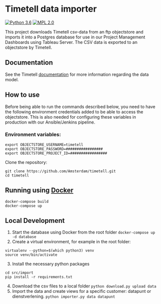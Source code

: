 # Timetell data importer
[![Python 3.6](https://img.shields.io/badge/python-3.6-blue.svg)](https://www.python.org/) [![MPL 2.0](https://img.shields.io/badge/license-MPLv2.0-blue.svg)](https://www.mozilla.org/en-US/MPL/2.0/)

This project downloads Timetell csv-data from an ftp objectstore and imports it into a Postgres database for use in our Project Management Dashboards using Tableau Server.
The CSV data is exported to an objectstore by Timetell.

## Documentation
See the Timetell [documentation](doc/) for more information regarding the data model.



## How to use

Before being able to run the commands described below, you need to have the following environment credentials added to be able to access the objectstore. This is also needed for configuring these variables in production with our Ansible/Jenkins pipeline.

### Environment variables:
```
export OBJECTSTORE_USERNAME=timetell
export OBJECTSTORE_PASSWORD=#################
export OBJECTSTORE_PROJECT_ID=#################
```

Clone the repository:
```
git clone https://github.com/Amsterdam/timetell.git
cd timetell
```

## Running using [Docker](https://www.docker.com)
```
docker-compose build
docker-compose up
```

## Local Development

1. Start the database using Docker from the root folder
`docker-compose up -d database`
2. Create a virtual environment, for example in the root folder:
```
virtualenv --python=$(which python3) venv
source venv/bin/activate
```
3. Install the necessary python packages
```
cd src/import
pip install -r requirements.txt
```
4. Download the csv files to a local folder 
`python download.py upload data`
5. Import the data and create views for a specific customer: datapunt or dienstverlening.
`python importer.py data datapunt`
